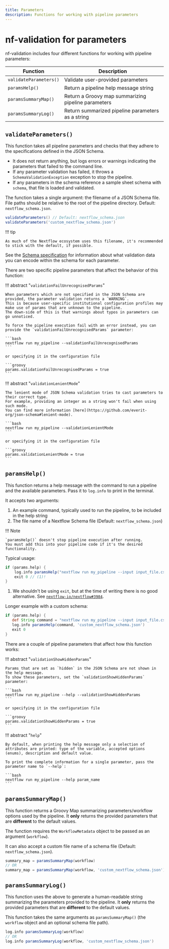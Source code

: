 ```yaml
---
title: Parameters
description: Functions for working with pipeline parameters
---
```


# nf-validation for parameters

nf-validation includes four different functions for working with pipeline parameters:

| Function               | Description                                         |
| ---------------------- | --------------------------------------------------- |
| `validateParameters()` | Validate user-provided parameters                   |
| `paramsHelp()`         | Return a pipeline help message string               |
| `paramsSummaryMap()`   | Return a Groovy map summarizing pipeline parameters |
| `paramsSummaryLog()`   | Return summarized pipeline parameters as a string   |

## `validateParameters()`

This function takes all pipeline parameters and checks that they adhere to the specifications defined in the JSON Schema.

- It does not return anything, but logs errors or warnings indicating the parameters that failed to the command line.
- If any parameter validation has failed, it throws a `SchemaValidationException` exception to stop the pipeline.
- If any parameters in the schema reference a sample sheet schema with `schema`, that file is loaded and validated.

The function takes a single argument: the filename of a JSON Schema file.
File paths should be relative to the root of the pipeline directory.
Default: `nextflow_schema.json`.

```groovy
validateParameters() // Default: nextflow_schema.json
validateParameters('custom_nextflow_schema.json')
```

!!! tip

    As much of the Nextflow ecosystem uses this filename, it's recommended to stick with the default, if possible.

See the [Schema specification](../nextflow_schema/schema_specification.md) for information about what validation data you can encode within the schema for each parameter.

There are two specific pipeline parameters that affect the behavior of this function:

!!! abstract "`validationFailUnrecognisedParams`"

    When parameters which are not specified in the JSON Schema are provided, the parameter validation returns a `WARNING`.
    This is because user-specific institutional configuration profiles may make use of params that are unknown to the pipeline.
    The down-side of this is that warnings about typos in parameters can go unnoticed.

    To force the pipeline execution fail with an error instead, you can provide the `validationFailUnrecognisedParams` parameter:

    ```bash
    nextflow run my_pipeline --validationFailUnrecognisedParams
    ```

    or specifying it in the configuration file

    ```groovy
    params.validationFailUnrecognisedParams = true
    ```

!!! abstract "`validationLenientMode`"

    The lenient mode of JSON Schema validation tries to cast parameters to their correct type.
    For example, providing an integer as a string won't fail when using such mode.
    You can find more information [here](https://github.com/everit-org/json-schema#lenient-mode).

    ```bash
    nextflow run my_pipeline --validationLenientMode
    ```

    or specifying it in the configuration file

    ```groovy
    params.validationLenientMode = true
    ```

## `paramsHelp()`

This function returns a help message with the command to run a pipeline and the available parameters.
Pass it to `log.info` to print in the terminal.

It accepts two arguments:

1. An example command, typically used to run the pipeline, to be included in the help string
2. The file name of a Nextflow Schema file (Default: `nextflow_schema.json`)

!!! Note

    `paramsHelp()` doesn't stop pipeline execution after running.
    You must add this into your pipeline code if it's the desired functionality.

Typical usage:

```groovy
if (params.help) {
    log.info paramsHelp("nextflow run my_pipeline --input input_file.csv")
    exit 0 // (1)!
}
```

1.  We shouldn't be using `exit`, but at the time of writing there is no good alternative.
    See [`nextflow-io/nextflow#3984`](https://github.com/nextflow-io/nextflow/issues/3984).

Longer example with a custom schema:

```groovy
if (params.help) {
   def String command = "nextflow run my_pipeline --input input_file.csv --output output_directory"
   log.info paramsHelp(command, 'custom_nextflow_schema.json')
   exit 0
}
```

There are a couple of pipeline parameters that affect how this function works:

!!! abstract "`validationShowHiddenParams`"

    Params that are set as `hidden` in the JSON Schema are not shown in the help message.
    To show these parameters, set the `validationShowHiddenParams` parameter:

    ```bash
    nextflow run my_pipeline --help --validationShowHiddenParams
    ```

    or specifying it in the configuration file

    ```groovy
    params.validationShowHiddenParams = true
    ```

!!! abstract "`help`"

    By default, when printing the help message only a selection of attributes are printed: type of the variable, accepted options (enums), description and default value.

    To print the complete information for a single parameter, pass the parameter name to `--help`:

    ```bash
    nextflow run my_pipeline --help param_name
    ```

## `paramsSummaryMap()`

This function returns a Groovy Map summarizing parameters/workflow options used by the pipeline.
It **only** returns the provided parameters that are **different** to the default values.

The function requires the `WorkflowMetadata` object to be passed as an argument (`workflow`).

It can also accept a custom file name of a schema file (Default: `nextflow_schema.json`).

```groovy
summary_map = paramsSummaryMap(workflow)
// OR
summary_map = paramsSummaryMap(workflow, 'custom_nextflow_schema.json')
```

## `paramsSummaryLog()`

This function uses the above to generate a human-readable string summarizing the parameters provided to the pipeline.
It **only** returns the provided parameters that are **different** to the default values.

This function takes the same arguments as `paramsSummaryMap()` (the `workflow` object and an optional schema file path).

```groovy
log.info paramsSummaryLog(workflow)
// OR
log.info paramsSummaryLog(workflow, 'custom_nextflow_schema.json')
```
